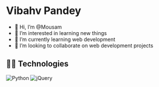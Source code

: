 <h1>Vibahv Pandey</h1>

- 👋 Hi, I’m @Mousam
- 👀 I’m interested in learning new things
- 🌱 I’m currently learning web development
- 💞️ I’m looking to collaborate on web development projects


## 👨‍💻 Technologies
![Python](https://img.shields.io/badge/python-3670A0?style=for-the-badge&logo=python&logoColor=ffdd54)
![jQuery](https://img.shields.io/badge/jquery-%230769AD.svg?style=for-the-badge&logo=jquery&logoColor=white)


<!---
Mousam00/Mousam00 is a ✨ special ✨ repository because its `README.md` (this file) appears on your GitHub profile.
You can click the Preview link to take a look at your changes.
--->
